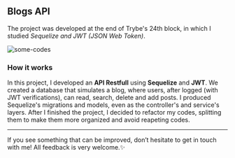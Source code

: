 ## Blogs API

The project was developed at the end of Trybe's 24th block, in which I studied _Sequelize and JWT (JSON Web Token)_.

![some-codes](https://user-images.githubusercontent.com/99998543/192644339-6696a4ad-3a8e-498f-88fe-50b3d37a72d5.png)

### How it works

In this project, I developed an **API Restfull** using **Sequelize** and **JWT**. We created a database that simulates a blog, where users, after logged (with JWT verifications), can read, search, delete and add posts.
I produced Sequelize's migrations and models, even as the controller's and service's layers.
After I finished the project, I decided to refactor my codes, splitting them to make them more organized and avoid reapeting codes.

----------

If you see something that can be improved, don’t hesitate to get in touch with me! All feedback is very welcome.✨